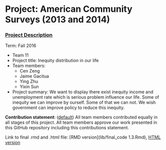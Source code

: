 ﻿# Project: American Community Surveys (2013 and 2014)
### [Project Description](doc/Project1_desc.md)

Term: Fall 2016

+ Team 11
+ Project title: Inequity distribution in our life
+ Team members:
	+ Cen Zeng
	+ Jaime Gacitua
	+ Ying Zhu
	+ Yixin Sun
+ Project summary: 
   We want to display there exist inequity income and unemployment rate which is serious problem influence our life. Some of inequity we can improve by ourself. Some of that we can not. We wish government can improve policy to reduce this inequity. 

**Contribution statement**: ([default](doc/a_note_on_contributions.md)) All team members contributed equally in all stages of this project. All team members approve our work presented in this GitHub repository including this contributions statement. 

Link to final .rmd and .html file: 
[RMD version](lib/final_code 1.3.Rmd),
[HTML version](output/final_report_1.3.html)
